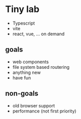# Tiny lab

- Typescript
- vite
- react, vue, ... on demand

## goals

- web components
- file system based routering
- anything new
- have fun

## non-goals

- old browser support
- performance (not first priority)
